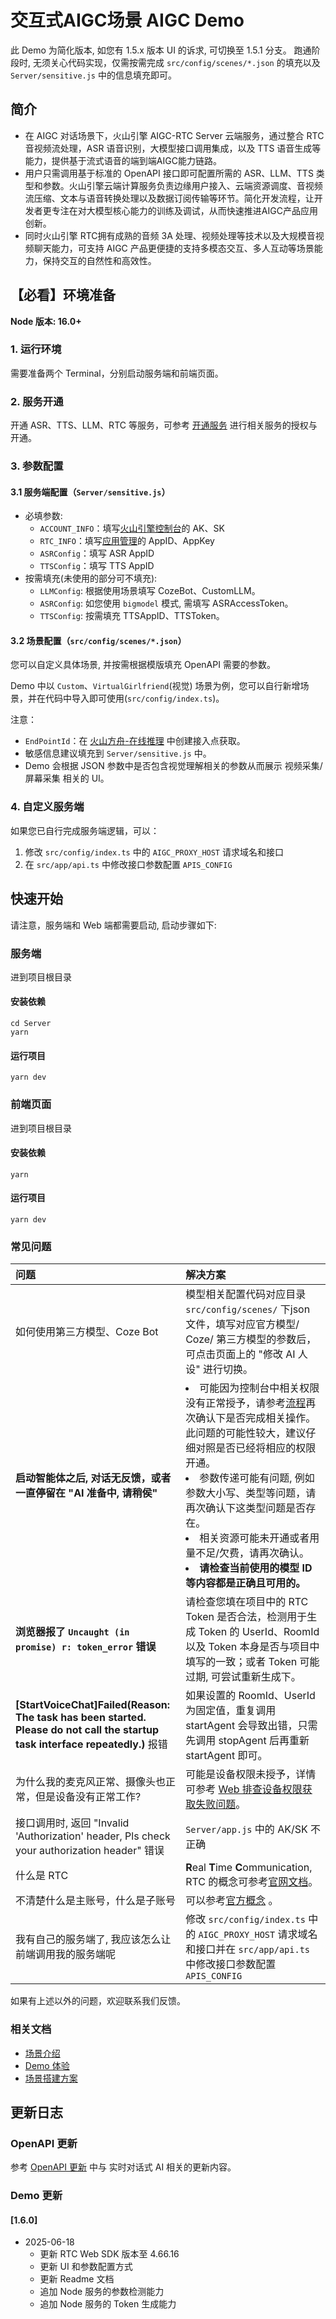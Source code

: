 # 交互式AIGC场景 AIGC Demo

此 Demo 为简化版本, 如您有 1.5.x 版本 UI 的诉求, 可切换至 1.5.1 分支。
跑通阶段时, 无须关心代码实现，仅需按需完成 `src/config/scenes/*.json` 的填充以及 `Server/sensitive.js` 中的信息填充即可。

## 简介
- 在 AIGC 对话场景下，火山引擎 AIGC-RTC Server 云端服务，通过整合 RTC 音视频流处理，ASR 语音识别，大模型接口调用集成，以及 TTS 语音生成等能力，提供基于流式语音的端到端AIGC能力链路。
- 用户只需调用基于标准的 OpenAPI 接口即可配置所需的 ASR、LLM、TTS 类型和参数。火山引擎云端计算服务负责边缘用户接入、云端资源调度、音视频流压缩、文本与语音转换处理以及数据订阅传输等环节。简化开发流程，让开发者更专注在对大模型核心能力的训练及调试，从而快速推进AIGC产品应用创新。     
- 同时火山引擎 RTC拥有成熟的音频 3A 处理、视频处理等技术以及大规模音视频聊天能力，可支持 AIGC 产品更便捷的支持多模态交互、多人互动等场景能力，保持交互的自然性和高效性。 

## 【必看】环境准备
**Node 版本: 16.0+**

### 1. 运行环境
需要准备两个 Terminal，分别启动服务端和前端页面。

### 2. 服务开通
开通 ASR、TTS、LLM、RTC 等服务，可参考 [开通服务](https://www.volcengine.com/docs/6348/1315561?s=g) 进行相关服务的授权与开通。

### 3. 参数配置
#### 3.1 服务端配置（`Server/sensitive.js`）
- 必填参数:
    - `ACCOUNT_INFO`：填写[火山引擎控制台](https://console.volcengine.com/iam/keymanage)的 AK、SK
    - `RTC_INFO`：填写[应用管理](https://console.volcengine.com/rtc/aigc/listRTC)的 AppID、AppKey
    - `ASRConfig`：填写 ASR AppID
    - `TTSConfig`：填写 TTS AppID
- 按需填充(未使用的部分可不填充):
    - `LLMConfig`: 根据使用场景填写 CozeBot、CustomLLM。
    - `ASRConfig`: 如您使用 `bigmodel` 模式, 需填写 ASRAccessToken。
    - `TTSConfig`: 按需填充 TTSAppID、TTSToken。

#### 3.2 场景配置（`src/config/scenes/*.json`）
您可以自定义具体场景, 并按需根据模版填充 OpenAPI 需要的参数。

Demo 中以 `Custom`、`VirtualGirlfriend`(视觉) 场景为例，您可以自行新增场景，并在代码中导入即可使用(`src/config/index.ts`)。

注意：
- `EndPointId`：在 [火山方舟-在线推理](https://console.volcengine.com/ark/region:ark+cn-beijing/endpoint) 中创建接入点获取。
- 敏感信息建议填充到 `Server/sensitive.js` 中。
- Demo 会根据 JSON 参数中是否包含视觉理解相关的参数从而展示 视频采集/屏幕采集 相关的 UI。

### 4. 自定义服务端
如果您已自行完成服务端逻辑，可以：
1. 修改 `src/config/index.ts` 中的 `AIGC_PROXY_HOST` 请求域名和接口
2. 在 `src/app/api.ts` 中修改接口参数配置 `APIS_CONFIG`

## 快速开始
请注意，服务端和 Web 端都需要启动, 启动步骤如下:
### 服务端
进到项目根目录
#### 安装依赖
```shell
cd Server
yarn
```
#### 运行项目
```shell
yarn dev
```

### 前端页面
进到项目根目录
#### 安装依赖
```shell
yarn
```
#### 运行项目
```shell
yarn dev
```

### 常见问题
| 问题 | 解决方案 |
| :-- | :-- |
| 如何使用第三方模型、Coze Bot | 模型相关配置代码对应目录 `src/config/scenes/` 下json 文件，填写对应官方模型/ Coze/ 第三方模型的参数后，可点击页面上的 "修改 AI 人设" 进行切换。 |
| **启动智能体之后, 对话无反馈，或者一直停留在 "AI 准备中, 请稍侯"** | <li>可能因为控制台中相关权限没有正常授予，请参考[流程](https://www.volcengine.com/docs/6348/1315561?s=g)再次确认下是否完成相关操作。此问题的可能性较大，建议仔细对照是否已经将相应的权限开通。</li><li>参数传递可能有问题, 例如参数大小写、类型等问题，请再次确认下这类型问题是否存在。</li><li>相关资源可能未开通或者用量不足/欠费，请再次确认。</li><li>**请检查当前使用的模型 ID 等内容都是正确且可用的。**</li> |
| **浏览器报了 `Uncaught (in promise) r: token_error` 错误** | 请检查您填在项目中的 RTC Token 是否合法，检测用于生成 Token 的 UserId、RoomId 以及 Token 本身是否与项目中填写的一致；或者 Token 可能过期, 可尝试重新生成下。 |
| **[StartVoiceChat]Failed(Reason: The task has been started. Please do not call the startup task interface repeatedly.)** 报错 | 如果设置的 RoomId、UserId 为固定值，重复调用 startAgent 会导致出错，只需先调用 stopAgent 后再重新 startAgent 即可。 |
| 为什么我的麦克风正常、摄像头也正常，但是设备没有正常工作? | 可能是设备权限未授予，详情可参考 [Web 排查设备权限获取失败问题](https://www.volcengine.com/docs/6348/1356355?s=g)。 |
| 接口调用时, 返回 "Invalid 'Authorization' header, Pls check your authorization header" 错误 | `Server/app.js` 中的 AK/SK 不正确 |
| 什么是 RTC | **R**eal **T**ime **C**ommunication, RTC 的概念可参考[官网文档](https://www.volcengine.com/docs/6348/66812?s=g)。 |
| 不清楚什么是主账号，什么是子账号 | 可以参考[官方概念](https://www.volcengine.com/docs/6257/64963?hyperlink_open_type=lark.open_in_browser&s=g) 。|
| 我有自己的服务端了, 我应该怎么让前端调用我的服务端呢 | 修改 `src/config/index.ts` 中的 `AIGC_PROXY_HOST` 请求域名和接口并在 `src/app/api.ts` 中修改接口参数配置 `APIS_CONFIG` |

如果有上述以外的问题，欢迎联系我们反馈。

### 相关文档
- [场景介绍](https://www.volcengine.com/docs/6348/1310537?s=g)
- [Demo 体验](https://www.volcengine.com/docs/6348/1310559?s=g)
- [场景搭建方案](https://www.volcengine.com/docs/6348/1310560?s=g)

## 更新日志

### OpenAPI 更新
参考 [OpenAPI 更新](https://www.volcengine.com/docs/6348/116363?s=g) 中与 实时对话式 AI 相关的更新内容。

### Demo 更新

#### [1.6.0]
- 2025-06-18
    - 更新 RTC Web SDK 版本至 4.66.16
    - 更新 UI 和参数配置方式
    - 更新 Readme 文档
    - 追加 Node 服务的参数检测能力
    - 追加 Node 服务的 Token 生成能力